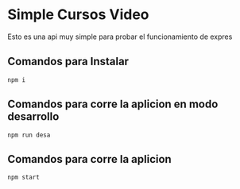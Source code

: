 # Simple Cursos Video

Esto es una api muy simple para probar el funcionamiento de expres

## Comandos para Instalar

```
npm i
```

## Comandos para corre la aplicion en modo desarrollo

```
npm run desa
```

## Comandos para corre la aplicion

```
npm start
```